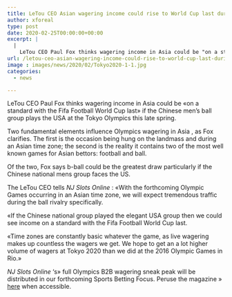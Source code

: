 ```yaml
---
title: LeTou CEO Asian wagering income could rise to World Cup last during China-USA b-ball match
author: xforeal 
type: post
date: 2020-02-25T00:00:00+00:00
excerpt: |
  |
    LeTou CEO Paul Fox thinks wagering income in Asia could be "on a standard with the Fifa Football World Cup last" if the Chinese men's ball group plays the USA at the Tokyo Olympics this summer
url: /letou-ceo-asian-wagering-income-could-rise-to-world-cup-last-during-china-usa-b-ball-match/
image : images/news/2020/02/Tokyo2020-1-1.jpg
categories:
  - news

---
```

LeTou CEO Paul Fox thinks wagering income in Asia could be &#171;on a standard with the Fifa Football World Cup last&#187; if the Chinese men&#8217;s ball group plays the USA at the Tokyo Olympics this late spring. 

Two fundamental elements influence Olympics wagering in Asia , as Fox clarifies. The first is the occasion being hung on the landmass and during an Asian time zone; the second is the reality it contains two of the most well known games for Asian bettors: football and ball. 

Of the two, Fox says b-ball could be the greatest draw particularly if the Chinese national mens group faces the US. 

The LeTou CEO tells _NJ Slots Online_ : &#171;With the forthcoming Olympic Games occurring in an Asian time zone, we will expect tremendous traffic during the ball rivalry specifically. 

&#171;If the Chinese national group played the elegant USA group then we could see income on a standard with the Fifa Football World Cup last. 

&#171;Time zones are constantly basic whatever the game, as live wagering makes up countless the wagers we get. We hope to get an a lot higher volume of wagers at Tokyo 2020 than we did at the 2016 Olympic Games in Rio.&#187; 

_NJ Slots Online_ &#8216;s&#187; full Olympics B2B wagering sneak peak will be distributed in our forthcoming Sports Betting Focus. Peruse the magazine &#187; [here][1] when accessible.

 [1]: #